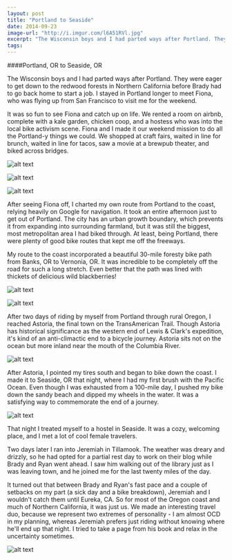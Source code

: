```yaml
---
layout: post
title: "Portland to Seaside"
date: 2014-09-23
image-url: "http://i.imgur.com/l6A51RVl.jpg"
excerpt: "The Wisconsin boys and I had parted ways after Portland. They were eager to get down to the redwood forests in Northern California before Brady had to go back home to start a job. I stayed in Portland longer, because Fiona was flying up from San Francisco to visit me for the weekend. "
tags:
---
```


####Portland, OR to Seaside, OR

The Wisconsin boys and I had parted ways after Portland. They were eager to get down to the redwood forests in Northern California before Brady had to go back home to start a job. I stayed in Portland longer to meet Fiona, who was flying up from San Francisco to visit me for the weekend. 

It was so fun to see Fiona and catch up on life. We rented a room on airbnb, complete with a kale garden, chicken coop, and a hostess who was into the local bike activism scene. Fiona and I made it our weekend mission to do all the Portland-y things we could. We shopped at craft fairs, waited in line for brunch, waited in line for tacos, saw a movie at a brewpub theater, and biked across bridges. 

![alt text](http://i.imgur.com/8JX18e4l.jpg "Fiona in Portland")

![alt text](http://i.imgur.com/P3ky0dzl.jpg "Fiona at the Japanese gardens")

![alt text](http://i.imgur.com/0ePPeIMl.jpg "¿Por que no? taqueria")

After seeing Fiona off, I charted my own route from Portland to the coast, relying heavily on Google for navigation. It took an entire afternoon just to get out of Portland. The city has an urban growth boundary, which prevents it from expanding into surrounding farmland, but it was still the biggest, most metropolitan area I had biked through. At least, being Portland, there were plenty of good bike routes that kept me off the freeways. 

My route to the coast incorporated a beautiful 30-mile foresty bike path from Banks, OR to Vernonia, OR. It was incredible to be completely off the road for such a long stretch. Even better that the path was lined with thickets of delicious wild blackberries!

![alt text](http://i.imgur.com/ELwWHuql.jpg "Banks-Vernonia Trail")

![alt text](http://i.imgur.com/bjWrbe7l.jpg "Wild blackberries")

After two days of riding by myself from Portland through rural Oregon, I reached Astoria, the final town on the TransAmerican Trail. Though Astoria has historical significance as the western end of Lewis & Clark's expedition, it's kind of an anti-climactic end to a bicycle journey. Astoria sits not on the ocean but more inland near the mouth of the Columbia River. 

![alt text](http://i.imgur.com/lLSz3jbl.jpg "The anchor at Astoria")

After Astoria, I pointed my tires south and began to bike down the coast. I made it to Seaside, OR that night, where I had my first brush with the Pacific Ocean. Even though I was exhausted from a 100-mile day, I pushed my bike down the sandy beach and dipped my wheels in the water. It was a satisfying way to commemorate the end of a journey. 

![alt text](http://i.imgur.com/Ib1bYSTl.jpg "Dipping my tires in the ocean in Seaside")

That night I treated myself to a hostel in Seaside. It was a cozy, welcoming place, and I met a lot of cool female travelers.

Two days later I ran into Jeremiah in Tillamook. The weather was dreary and drizzly, so he had opted for a partial rest day to work on their blog while Brady and Ryan went ahead. I saw him walking out of the library just as I was leaving town, and he joined me for the last twenty miles of the day.

It turned out that between Brady and Ryan's fast pace and a couple of setbacks on my part (a sick day and a bike breakdown), Jeremiah and I wouldn't catch them until Eureka, CA. So for most of the Oregon coast and much of Northern California, it was just us. We made an interesting travel duo, because we represent two extremes of personality - I am almost OCD in my planning, whereas Jeremiah prefers just riding without knowing where he'll end up that night. I tried to take a page from his book and relax in the uncertainty sometimes.

![alt text](http://i.imgur.com/tiTX2c5l.jpg "Jeremiah")
